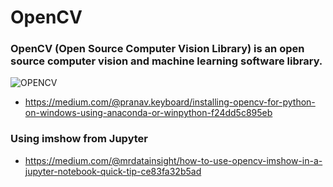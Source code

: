 # OpenCV
### OpenCV (Open Source Computer Vision Library) is an open source computer vision and machine learning software library. 

![OPENCV](https://opencv.org/wp-content/uploads/2019/02/opencv-logo-1.png)

* https://medium.com/@pranav.keyboard/installing-opencv-for-python-on-windows-using-anaconda-or-winpython-f24dd5c895eb

### Using imshow from Jupyter

* https://medium.com/@mrdatainsight/how-to-use-opencv-imshow-in-a-jupyter-notebook-quick-tip-ce83fa32b5ad
